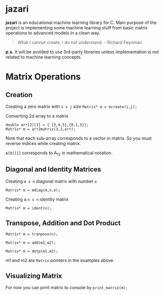 # jazari
**jazari** is an educational machine learning library for C. Main purpose of the project is implementing some machine learning stuff from basic matrix operations to advanced models in a clean way.

>What I cannot create, I do not understand. - Richard Feynman

**p.s.** It will be avoided to use 3rd-party libraries unless implementation is not related to machine learning concepts.


# Matrix Operations

## Creation
Creating a zero matrix with `i x j` size
 `Matrix* m = mcreate(i,j);`

Converting 2d array to a matrix
```
double arr[2][3] = { {3,4,5},{8,1,5}};
Matrix* m = arr2matrix(3,2,arr);
```
Note that each sub-array corresponds to a vector in matrix. So you must reverse indices while creating matrix.

`A[0][1]` corresponds to A<sub>12</sub> in mathematical notation.

## Diagonal and Identity Matrices
Creating `m x n` diagonal matrix with number `e`

`Matrix* m = mdiag(m,n,e);`

Creating a `n x n` identity matrix

`Matrix* m = ident(n);`

## Transpose, Addition and Dot Product
`Matrix* m = tranpose(n);`

`Matrix* m = add(m1,m2);`

`Matrix* m = dotp(m1,m2);`

m1 and m2 are `Matrix` pointers in the examples above.

## Visualizing Matrix
For now you can print matrix to console by `print_matrix(m);`
